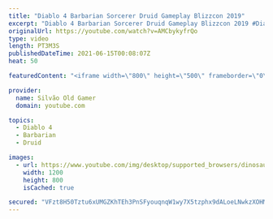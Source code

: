 ```yaml
---
title: "Diablo 4 Barbarian Sorcerer Druid Gameplay Blizzcon 2019"
excerpt: "Diablo 4 Barbarian Sorcerer Druid Gameplay Blizzcon 2019 #Diablo #E3 #Trailer #E32021 #Official #Playstation #Xbox #PC ..."
originalUrl: https://youtube.com/watch?v=AMCbykyfrQo
type: video
length: PT3M3S
publishedDateTime: 2021-06-15T00:08:07Z
heat: 50

featuredContent: "<iframe width=\"800\" height=\"500\" frameborder=\"0\" src=\"https://www.youtube.com/embed/AMCbykyfrQo\" allow=\"accelerometer; autoplay; encrypted-media; gyroscope; picture-in-picture\" allowfullscreen></iframe>"

provider:
  name: Silvão Old Gamer
  domain: youtube.com

topics:
  - Diablo 4
  - Barbarian
  - Druid

images:
  - url: https://www.youtube.com/img/desktop/supported_browsers/dinosaur.png
    width: 1200
    height: 800
    isCached: true

secured: "VFzt8H50Tztu6xUMGZKhTEh3PnSFyouqnqW1wy7X5tzphx9dALoeLNwkzXOHMLGvDYPwjs7sdsd8QSJKU4U5CGHH/Yb3Wn7YlxscbrJO0JSnYAFnCIZEyIOsKjKyU7NO6+9qgdazeelDIHgaR9dN7LSHlmZRhY3nGASI01iAay/eji5r8d76nyva1oAvR6t96x/+8RzbTpHRtug2lpimp8JB389j3S/r9Zuyzbn/IpzBT/8OYTATw2nNJyC1RFG2rIuXlopMIT8xjwLHrPH98umfyeWQ+XylMEA0sX/2u5IDvX+JvyhfKOexNS4cdgbWO+HS83B6b/on5vJy1iv1XgzwF/AWJubFSEeiVfzWkMqb+6WXjUJlavB2+RZQtYZFBpJo75vyV8WCYJZWKR2cd+qcU3MzqHf7silWvt0SkWc=;ifJFrvYW5BHmy4tK28CZRg=="
---
```


